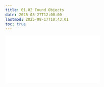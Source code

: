 ```yaml
---
title: 01.02 Found Objects
date: 2025-08-27T12:00:00
lastmod: 2025-08-17T10:43:01
toc: true
---
```


![Link to included file content](../../../../sculpture/found-objects.md)
